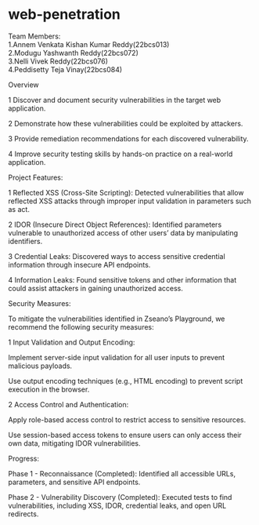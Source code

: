 # web-penetration
Team Members:<br>
1.Annem Venkata Kishan Kumar Reddy(22bcs013)<br>
2.Modugu Yashwanth Reddy(22bcs072)<br>
3.Nelli Vivek Reddy(22bcs076)  
4.Peddisetty Teja Vinay(22bcs084)<br>

Overview<br>

1 Discover and document security vulnerabilities in the target web application.<br>

2 Demonstrate how these vulnerabilities could be exploited by attackers.<br>

3 Provide remediation recommendations for each discovered vulnerability.<br>

4 Improve security testing skills by hands-on practice on a real-world application.<br>

Project Features:

1 Reflected XSS (Cross-Site Scripting): Detected vulnerabilities that allow reflected XSS attacks through improper input validation in parameters such as act.<br>

2 IDOR (Insecure Direct Object References): Identified parameters vulnerable to unauthorized access of other users’ data by manipulating identifiers.<br>

3 Credential Leaks: Discovered ways to access sensitive credential information through insecure API endpoints.<br>

4 Information Leaks: Found sensitive tokens and other information that could assist attackers in gaining unauthorized access.<br>

Security Measures:

To mitigate the vulnerabilities identified in Zseano’s Playground, we recommend the following security measures:

1 Input Validation and Output Encoding:<br>

Implement server-side input validation for all user inputs to prevent malicious payloads.<br>

Use output encoding techniques (e.g., HTML encoding) to prevent script execution in the browser.<br>

2 Access Control and Authentication:<br>

Apply role-based access control to restrict access to sensitive resources.<br>

Use session-based access tokens to ensure users can only access their own data, mitigating IDOR vulnerabilities.<br>

Progress:<br>

Phase 1 - Reconnaissance (Completed): Identified all accessible URLs, parameters, and sensitive API endpoints.<br>

Phase 2 - Vulnerability Discovery (Completed): Executed tests to find vulnerabilities, including XSS, IDOR, credential leaks, and open URL redirects.<br>

